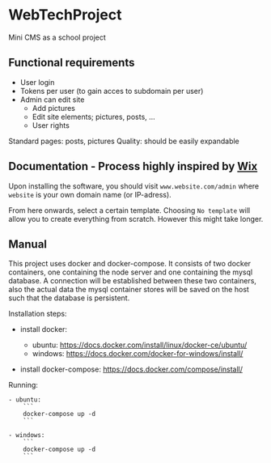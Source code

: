 # WebTechProject
Mini CMS as a school project


## Functional requirements
- User login
- Tokens per user (to gain acces to subdomain per user)
- Admin can edit site
  - Add pictures
  - Edit site elements; pictures, posts, ...
  - User rights
  
Standard pages: posts, pictures
Quality: should be easily expandable

## Documentation - Process highly inspired by [Wix](https://www.wix.com)
Upon installing the software, you should visit ```www.website.com/admin``` where ```website``` is your own domain name (or IP-adress).

From here onwards, select a certain template. Choosing ```No template``` will allow you to create everything from scratch. However this might take longer.

<!-- As this project is just a beginner project, only several templates are available. Luckily these can be easily inserted by other contributors -->
<!-- These might be templates at first, but should become categories when there are many templates in the long run, such as "business" and "blog" -->


## Manual
This project uses docker and docker-compose. 
It consists of two docker containers, one containing the node server and one containing the mysql database. 
A connection will be established between these two containers, also the actual data the mysql container stores will be saved on the host such that the database is persistent. 

Installation steps:

- install docker: 
    - ubuntu:  https://docs.docker.com/install/linux/docker-ce/ubuntu/
    - windows: https://docs.docker.com/docker-for-windows/install/

- install docker-compose: https://docs.docker.com/compose/install/


Running:

    - ubuntu: 
        ```
        docker-compose up -d
        ```

    - windows:
        ```
        docker-compose up -d
        ```

